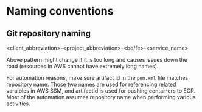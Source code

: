 # Naming conventions

## Git repository naming

<client_abbreviation>-<project_abbreviation>-<be/fe>-<service_name>

Above pattern might change if it is too long and causes issues down the road (resources in AWS cannot have extremely long names).

For automation reasons, make sure artifact id in the `pom.xml` file matches repository name. Those two names are used for referencing related varaibles in AWS SSM, and artifactId is used for pushing containers to ECR. Most of the automation assumes repository name when performing various activities.
